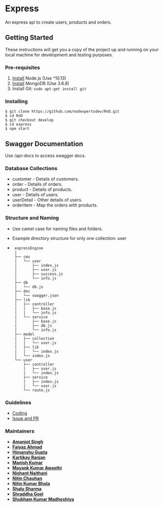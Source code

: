 # Express

An express api to create users, products and orders.


## Getting Started

These instructions will get you a copy of the project up and running on your local machine for development and testing purposes.

### Pre-requisites
1. [Install](https://nodejs.org/en/download/package-manager/#debian-and-ubuntu-based-linux-distributions) Node.js (Use ^10.13)
2. [Install](https://docs.mongodb.com/master/tutorial/install-mongodb-on-ubuntu/#using-deb-packages-recommended) MongoDB (Use 3.6.8)
3. Install Git: `sudo apt-get install git`

### Installing

	$ git clone https://github.com/nodexpertsdev/RnD.git
    $ cd RnD
    $ git checkout develop
    $ cd express
    $ npm start

## Swagger Documentation

Use /api-docs to access swagger docs.

### Database Collections

* customer - Details of customers.
* order - Details of orders.
* product - Details of products.
* user - Details of users.
* userDetail - Other details of users.
* orderItem - Map the orders with products.

### Structure and Naming

* Use camel case for naming files and folders.
* Example directory structure for only one collection: user

*  ```
    expressEngine
    |
    ├── cms
    |   └── user
    |       ├── index.js
    |       ├── user.js
    |       ├── success.js
    |       └── info.js
    ├── db
    |   └── db.js
    ├── doc
    |   └── swagger.json
    ├── lib
    |   ├── controller
    |   |   ├── base.js
    |   |   └── info.js
    |   └── service
    |       ├── base.js
    |       ├── db.js
    |       └── info.js
    ├── model
    |   ├── collection
    |   |   └── user.js
    |   ├── lib
    |   |   └── index.js
    |   └── index.js
    └── user
        ├── controller
        |   ├── user.js
        |   └── index.js
        ├── service
        |   ├── index.js
        |   └── user.js
        └── route.js

### Guidelines

* [Coding](https://github.com/nodexpertsdev/RnD/blob/develop/CODING.md)
* [Issue and PR](https://github.com/nodexpertsdev/RnD/blob/develop/ISSUE_AND_PR.md)

### Maintainers
* **[Amanjot Singh](https://github.com/amanjotSuccessive)**
* **[Faiyaz Ahmad](https://github.com/faiyaz24)**
* **[Himanshu Gupta](https://github.com/himanshu-nodex)**
* **[Kartikay Ranjan](https://github.com/kartikay-nx)**
* **[Manish Kumar](https://github.com/manish-nx)**
* **[Mayank Kumar Awasthi](https://github.com/mayank-nx)**
* **[Nishant Naithani](https://github.com/NishantNaithani1997)**
* **[Nitin Chauhan](https://github.com/Nitin17SS)**
* **[Nitin Kumar Bhola](https://github.com/nitinbhola44)**
* **[Shalu Sharma](https://github.com/sharmashalu)**
* **[Shraddha Goel](https://github.com/shraddhagoelss)**
* **[Shubham Kumar Madheshiya](https://github.com/shubhkm)**
